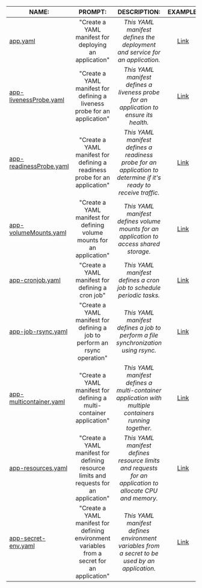 | NAME:                                                                                                        | PROMPT:                                                                                    | DESCRIPTION:                                                                                                    | EXAMPLE:                                                                                       |
|-------------------------------------------------------------------------------------------------------------|:------------------------------------------------------------------------------------------:|:----------------------------------------------------------------------------------------------------------------:|:----------------------------------------------------------------------------------------------:|
| <a href="https://github.com/matvrus/yamls/blob/main/examples/app.yamlyaml/app.yaml" target="_blank">app.yaml</a>                             | "Create a YAML manifest for deploying an application"                                         | _This YAML manifest defines the deployment and service for an application._                                       | <a href="https://github.com/matvrus/yamls/blob/main/examples/app.yamlyaml/app.yaml" target="_blank">Link</a>    |
| <a href="https://raw.githubusercontent.com/matvrus/yamls/main/examples/app-livenessProbe.yaml" target="_blank">app-livenessProbe.yaml</a>    | "Create a YAML manifest for defining a liveness probe for an application"                     | _This YAML manifest defines a liveness probe for an application to ensure its health._                            | <a href="https://raw.githubusercontent.com/matvrus/yamls/main/examples/app-livenessProbe.yaml" target="_blank">Link</a>    |
| <a href="https://raw.githubusercontent.com/matvrus/yamls/main/examples/app-readinessProbe.yaml" target="_blank">app-readinessProbe.yaml</a>  | "Create a YAML manifest for defining a readiness probe for an application"                    | _This YAML manifest defines a readiness probe for an application to determine if it's ready to receive traffic._  | <a href="https://raw.githubusercontent.com/matvrus/yamls/main/examples/app-readinessProbe.yaml" target="_blank">Link</a>    |
| <a href="https://raw.githubusercontent.com/matvrus/yamls/main/examples/app-volumeMounts.yaml" target="_blank">app-volumeMounts.yaml</a>      | "Create a YAML manifest for defining volume mounts for an application"                        | _This YAML manifest defines volume mounts for an application to access shared storage._                           | <a href="https://raw.githubusercontent.com/matvrus/yamls/main/examples/app-volumeMounts.yaml" target="_blank">Link</a>    |
| <a href="https://raw.githubusercontent.com/matvrus/yamls/main/examples/app-cronjob.yaml" target="_blank">app-cronjob.yaml</a>                | "Create a YAML manifest for defining a cron job"                                              | _This YAML manifest defines a cron job to schedule periodic tasks._                                               | <a href="https://raw.githubusercontent.com/matvrus/yamls/main/examples/app-cronjob.yaml" target="_blank">Link</a>    |
| <a href="https://raw.githubusercontent.com/matvrus/yamls/main/examples/app-job-rsync.yaml" target="_blank">app-job-rsync.yaml</a>            | "Create a YAML manifest for defining a job to perform an rsync operation"                     | _This YAML manifest defines a job to perform a file synchronization using rsync._                                 | <a href="https://github.com/matvrus/yamls/blob/main/examples/app-cronjob.yaml" target="_blank">Link</a>       |
| <a href="https://raw.githubusercontent.com/matvrus/yamls/main/examples/app-multicontainer.yaml" target="_blank">app-multicontainer.yaml</a>  | "Create a YAML manifest for defining a multi-container application"                           | _This YAML manifest defines a multi-container application with multiple containers running together._             | <a href="https://github.com/matvrus/yamls/blob/main/examples/app-multicontainer.yaml" target="_blank">Link</a>   |
| <a href="https://raw.githubusercontent.com/matvrus/yamls/main/examples/app-resources.yaml" target="_blank">app-resources.yaml</a>            | "Create a YAML manifest for defining resource limits and requests for an application"         | _This YAML manifest defines resource limits and requests for an application to allocate CPU and memory._          | <a href="https://github.com/matvrus/yamls/blob/main/examples/app-resources.yaml" target="_blank">Link</a>      |
| <a href="https://raw.githubusercontent.com/matvrus/yamls/main/examples/app-secret-env.yaml" target="_blank">app-secret-env.yaml</a>          | "Create a YAML manifest for defining environment variables from a secret for an application"  | _This YAML manifest defines environment variables from a secret to be used by an application._                    | <a href="https://github.com/matvrus/yamls/blob/main/examples/app-secret-env.yaml" target="_blank">Link</a>     |
